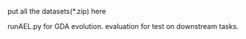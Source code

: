 put all the datasets(*.zip) here

runAEL.py for GDA evolution.
evaluation for test on downstream tasks.